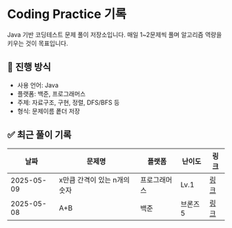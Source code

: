 # Coding Practice 기록

Java 기반 코딩테스트 문제 풀이 저장소입니다.
매일 1~2문제씩 풀며 알고리즘 역량을 키우는 것이 목표입니다.

## 📅 진행 방식
- 사용 언어: Java
- 플랫폼: 백준, 프로그래머스
- 주제: 자료구조, 구현, 정렬, DFS/BFS 등
- 형식: 문제이름 퐅더 저장


## ✅ 최근 풀이 기록
| 날짜       | 문제명                            | 플랫폼     | 난이도 | 링크 |
|------------|-----------------------------------|------------|--------|------|
| 2025-05-09 | x만큼 간격이 있는 n개의 숫자      | 프로그래머스 | Lv.1   | [링크](https://programmers.co.kr/learn/courses/30/lessons/12954) |
| 2025-05-08 | A+B                               | 백준        | 브론즈5 | [링크](https://www.acmicpc.net/problem/1000) |
